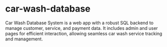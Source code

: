 # car-wash-database
Car Wash Database System is a web app with a robust SQL backend to manage customer, service, and payment data. It includes admin and user pages for efficient interaction, allowing seamless car wash service tracking and management.
